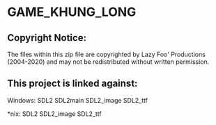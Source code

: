 # GAME_KHUNG_LONG
Copyright Notice:
-----------------
The files within this zip file are copyrighted by Lazy Foo' Productions (2004-2020)
and may not be redistributed without written permission.

This project is linked against:
----------------------------------------
Windows:
SDL2
SDL2main
SDL2_image
SDL2_ttf

*nix:
SDL2
SDL2_image
SDL2_ttf
